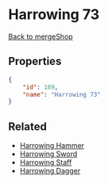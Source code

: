 # Harrowing 73

<no description available>

[Back to mergeShop](../merge-shops.md)

## Properties

```json
{
    "id": 189,
    "name": "Harrowing 73"
}
```

## Related

- [Harrowing Hammer](../items/10825-harrowing-hammer.md)
- [Harrowing Sword](../items/10837-harrowing-sword.md)
- [Harrowing Staff](../items/10849-harrowing-staff.md)
- [Harrowing Dagger](../items/10861-harrowing-dagger.md)


